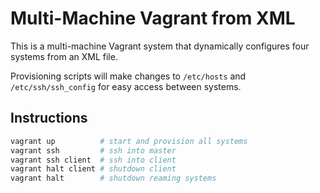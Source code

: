 # **Multi-Machine Vagrant from XML**

This is a multi-machine Vagrant system that dynamically configures four systems from an XML file.

Provisioning scripts will make changes to `/etc/hosts` and `/etc/ssh/ssh_config` for easy access between systems.

## **Instructions**

```bash
vagrant up          # start and provision all systems
vagrant ssh         # ssh into master
vagrant ssh client  # ssh into client
vagrant halt client # shutdown client
vagrant halt        # shutdown reaming systems
```
